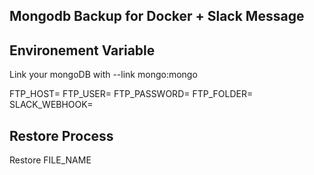## Mongodb Backup for Docker + Slack Message

## Environement Variable

Link your mongoDB with --link mongo:mongo

FTP_HOST=
FTP_USER=
FTP_PASSWORD=
FTP_FOLDER=
SLACK_WEBHOOK=

## Restore Process

Restore FILE_NAME
